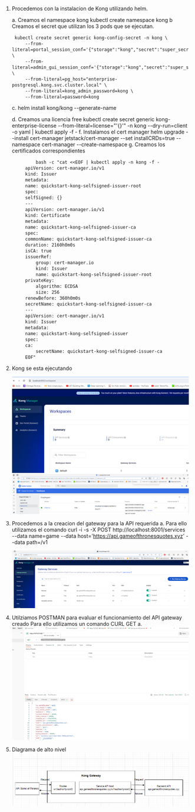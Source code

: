 1. Procedemos con la instalacion de Kong utilizando helm.

    a. Creamos el namespace kong
        kubectl create namespace kong
    b Creamos el secret que utilizan los 3 pods que se ejecutan.

        kubectl create secret generic kong-config-secret -n kong \
            --from-literal=portal_session_conf='{"storage":"kong","secret":"super_secret_salt_string","cookie_name":"portal_session","cookie_same_site":"Lax","cookie_secure":false}' \
            --from-literal=admin_gui_session_conf='{"storage":"kong","secret":"super_secret_salt_string","cookie_name":"admin_session","cookie_same_site":"Lax","cookie_secure":false}' \
            --from-literal=pg_host="enterprise-postgresql.kong.svc.cluster.local" \
            --from-literal=kong_admin_password=kong \
            --from-literal=password=kong
  
   c. helm install kong/kong --generate-name

   d. Creamos una licencia free
       kubectl create secret generic kong-enterprise-license --from-literal=license="'{}'" -n kong --dry-run=client -o yaml | kubectl apply -f -
    f. Instalamos el cert manager
        helm upgrade --install cert-manager jetstack/cert-manager  --set installCRDs=true --namespace cert-manager --create-namespace
    g. Creamos los certificados correspondientes

                bash -c "cat <<EOF | kubectl apply -n kong -f -
            apiVersion: cert-manager.io/v1
            kind: Issuer
            metadata:
            name: quickstart-kong-selfsigned-issuer-root
            spec:
            selfSigned: {}
            ---
            apiVersion: cert-manager.io/v1
            kind: Certificate
            metadata:
            name: quickstart-kong-selfsigned-issuer-ca
            spec:
            commonName: quickstart-kong-selfsigned-issuer-ca
            duration: 2160h0m0s
            isCA: true
            issuerRef:
                group: cert-manager.io
                kind: Issuer
                name: quickstart-kong-selfsigned-issuer-root
            privateKey:
                algorithm: ECDSA
                size: 256
            renewBefore: 360h0m0s
            secretName: quickstart-kong-selfsigned-issuer-ca
            ---
            apiVersion: cert-manager.io/v1
            kind: Issuer
            metadata:
            name: quickstart-kong-selfsigned-issuer
            spec:
            ca:
                secretName: quickstart-kong-selfsigned-issuer-ca
            EOF"
 


2. Kong se esta ejecutando

    ![Alt text](image.png)
    ![Alt text](image-2.png)
3. Procedemos a la creacion del gateway para la API requerida
    a. Para ello utilizamos el comando 
      curl -i -s -X POST http://localhost:8001/services  --data name=game  --data host='https://api.gameofthronesquotes.xyz' --data path=/v1

    ![Alt text](image-1.png)

4. Utilziamos POSTMAN para evaluar el funcionamiento del API gateway creado
    Para ello utilizamos un comando CURL GET
    a. ![Alt text](image-3.png)


5. Diagrama de alto nivel
![Alt text](image-4.png)
